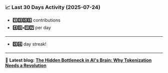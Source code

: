 <!--START_STATS-->
### 📈 Last 30 Days Activity (2025-07-24)  
- **1️⃣3️⃣5️⃣5️⃣** contributions  
- **4️⃣5️⃣•1️⃣7️⃣** per day
---
- **5️⃣4️⃣** day streak!
---
📝 **Latest blog:** [**The Hidden Bottleneck in AI's Brain: Why Tokenization Needs a Revolution**](https://andriak.com/blog/tokenization-revolution)
<!--END_STATS-->
